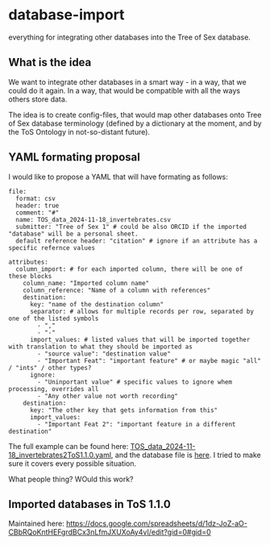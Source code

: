 # database-import

everything for integrating other databases into the Tree of Sex database.

## What is the idea

We want to integrate other databases in a smart way - in a way, that we could do it again. In a way, that would be compatible with all the ways others store data.

The idea is to create config-files, that would map other databases onto Tree of Sex database terminology (defined by a dictionary at the moment, and by the ToS Ontology in not-so-distant future).

## YAML formating proposal

I would like to propose a YAML that will have formating as follows:

```
file:
  format: csv
  header: true
  comment: "#"
  name: TOS_data_2024-11-18_invertebrates.csv
  submitter: "Tree of Sex 1" # could be also ORCID if the imported "database" will be a personal sheet.
  default reference header: "citation" # ignore if an attribute has a specific refernce values

attributes:
  column_import: # for each imported column, there will be one of these blocks
    column_name: "Imported column name"
    column_reference: "Name of a column with references"
    destination:
      key: "name of the destination column"
      separator: # allows for multiple records per row, separated by one of the listed symbols
        - ","
        - "-"
      import_values: # listed values that will be imported together with translation to what they should be imported as
        - "source value": "destination value"
        - "Important Feat": "important feature" # or maybe magic "all" / "ints" / other types?
      ignore:
        - "Uninportant value" # specific values to ignore whem processing, overrides all
        - "Any other value not worth recording"
    destination:
      key: "The other key that gets information from this"
      import_values:
        - "Important Feat 2": "important feature in a different destination"
```

The full example can be found here: [TOS_data_2024-11-18_invertebrates2ToS1.1.0.yaml](https://github.com/Tree-of-Sex/database-import/blob/main/TOS_data_2024-11-18_invertebrates2ToS1.1.0.yaml), and the database file is [here](https://www.treeofsex.org/resources/data.invert.csv). I tried to make sure it covers every possible situation.

What people thing? WOuld this work?

## Imported databases in ToS 1.1.0

Maintained here: https://docs.google.com/spreadsheets/d/1dz-JoZ-aO-CBbRQoKntHEFgrdBCx3nLfmJXUXoAy4vI/edit?gid=0#gid=0
